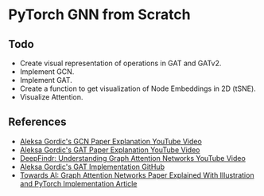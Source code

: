 # PyTorch GNN from Scratch

## Todo

* Create visual representation of operations in GAT and GATv2.
* Implement GCN.
* Implement GAT.
* Create a function to get visualization of Node Embeddings in 2D (tSNE).
* Visualize Attention.

## References

* [Aleksa Gordic's GCN Paper Explanation YouTube Video](https://www.youtube.com/watch?v=VyIOfIglrUM&list=PLBoQnSflObckArGNhOcNg7lQG_f0ZlHF5&index=3)
* [Aleksa Gordic's GAT Paper Explanation YouTube Video](https://www.youtube.com/watch?v=uFLeKkXWq2c&list=PLBoQnSflObckArGNhOcNg7lQG_f0ZlHF5&index=2)
* [DeepFindr: Understanding Graph Attention Networks YouTube Video](https://www.youtube.com/watch?v=A-yKQamf2Fc)
* [Aleksa Gordic's GAT Implementation GitHub](https://github.com/gordicaleksa/pytorch-GAT)
* [Towards AI: Graph Attention Networks Paper Explained With Illustration and PyTorch Implementation Article](https://towardsai.net/p/l/graph-attention-networks-paper-explained-with-illustration-and-pytorch-implementation)
